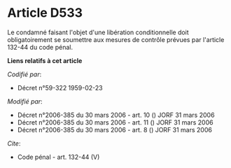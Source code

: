 # Article D533

Le condamné faisant l'objet d'une libération conditionnelle doit obligatoirement se soumettre aux mesures de contrôle prévues
par l'article 132-44 du code pénal.

**Liens relatifs à cet article**

_Codifié par_:

  - Décret n°59-322 1959-02-23

_Modifié par_:

  - Décret n°2006-385 du 30 mars 2006 - art. 10 () JORF 31 mars 2006
  - Décret n°2006-385 du 30 mars 2006 - art. 11 () JORF 31 mars 2006
  - Décret n°2006-385 du 30 mars 2006 - art. 8 () JORF 31 mars 2006

_Cite_:

  - Code pénal - art. 132-44 (V)
